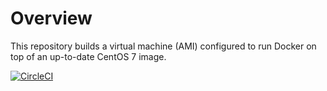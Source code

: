 # Overview #

This repository builds a virtual machine (AMI) configured to run Docker on top of an up-to-date CentOS 7 image.

[![CircleCI](https://circleci.com/gh/qualimente/vm-docker-node.svg?style=svg)](https://circleci.com/gh/qualimente/vm-docker-node)
